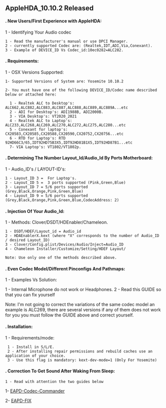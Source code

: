 ## AppleHDA_10.10.2 Released 

#### . New Users/First Experience with AppleHDA: 
 
1 - Identifying Your Audio codec
   
    1 - Read the manufacturer's manual or use DPCI Manager.
    2 - currently supported Codec are: (Realtek,IDT,ADI,Via,Conexant).
    3 - Example of DEVICE_ID Vs Codec_id:10ec0282=ALC282.
 
#### . Requirements:
 
  1 - OSX Versions Supported:
 
    1- Supported Versions of System are: Yosemite 10.10.2
                               
    2- You must have one of the following DEVICE_ID/Codec name described below or attached here:
 
      1 - Realtek ALC to Desktop's: ALC662,ALC882,ALC883,ALC887,ALC888,ALC889,ALC889A...etc
      2 - ADI for Desktop's: ADI1988B, ADI2000B.
      3 - VIA Desktop's: VT2020_2021
      4 - Realtek ALC to Laptop's: ALC233,ALC268,ALC269,ALC270,ALC272,ALC275,ALC280...etc
      5 - Conexant for laptop's: CX20583,CX20585,CX20588,CX20590,CX20752,CX20756...etc
      6 - RTD for Laptop's: RTD 92HD66C3/65,IDT92HD75B3X5,IDT92HD81B1X5,IDT92HD87B1...etc
      7- VIA Laptop's: VT1802/VT1802p.
 
#### . Determining The Number Layout_Id/Audio_Id By Ports Motherboard:
 
  1 - Audio_ID's / LAYOUT-ID's:
    
    1 - Layout_ID 3 =  For Laptop's.
    2 - Layout_ID 5 =  3 ports supported (Pink,Green,Blue)
    3 - Layout_ID 7 = 5/6 ports supported (Grey,Black,Orange,Pink,Green,Blue)
    4 - Layout_ID 9 = 5/6 ports supported (Grey,Black,Orange,Pink,Green,Blue,CodecAddress: 2)
 
#### . Injection Of Your Audio_Id:
 
  1 - Methods: Clover/DSDT/HDEnabler/Chameleon.
 
    1 - DSDT/HDEF/Layout_id = Audio_id
    2 - HDAEnablerX.kext (where "X" corresponds to the number of Audio_ID / desired Layout_ID)
    3 - Clover/Config.plist/Devices/Audio/Inject=Audio_ID
    4 - Chameleon Installer/Customize/Setting/HDEF Layout/
                               
    Note: Use only one of the methods described above.
 
#### . Even Codec Model/Different Pinconfigs And Pathmaps:
 
  1 - Examples Vs Solution:
 
  1 - Internal Microphone do not work or Headphones.
  2 - Read this GUIDE so that you can fix yourself
                                   
  Note: I'm not going to correct the variations of the same codec model
  an example is ALC269, there are several versions if any of them does
  not work for you you must follow the GUIDE above and correct yourself.
 
#### . Installation:
 
   1 - Requirements/mode:
 
     1 - Install in S/L/E.
     2 - After installing repair permissions and rebuild caches use an application of your choice.
     3 - Use this flag is mandatory: kext-dev-mode=1 (Only For Yosemite)
 

#### . Correction To Get Sound After Waking From Sleep:
   
    1 - Read with attention the two guides below 
                
  1- [EAPD-Codec-Commander](https://github.com/Dolnor/EAPD-Codec-Commander) 
   
  2- [EAPD-FIX](http://forum.osxlatitude.com/index.php?/topic/3084-eapdjack-sense-fix-no-audiojack-sense-issue-after-sleep/)
